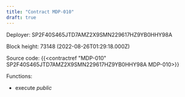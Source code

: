 ```yaml
---
title: "Contract MDP-010"
draft: true
---
```

Deployer: SP2F40S465JTD7AMZ2X9SMN229617HZ9YB0HHY98A


 



Block height: 73148 (2022-08-26T01:29:18.000Z)

Source code: {{<contractref "MDP-010" SP2F40S465JTD7AMZ2X9SMN229617HZ9YB0HHY98A MDP-010>}}

Functions:

* execute _public_

